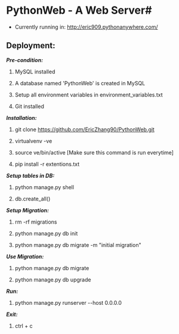 # PythonWeb  - A Web Server#

* Currently running in: http://eric909.pythonanywhere.com/

## Deployment: ##

*__Pre-condition:__*

 1. MySQL installed

 2. A database named 'PythonWeb' is created in MySQL

 3. Setup all environment variables in environment_variables.txt

 4. Git installed


*__Installation:__*

  1. git clone https://github.com/EricZhang90/PythonWeb.git

  2. virtualvenv -ve

  3. source ve/bin/active    [Make sure this command is run everytime]

  4. pip install -r extentions.txt


*__Setup tables in DB:__*

1. python manage.py shell

2. db.create_all()


*__Setup Migration:__*

1. rm -rf migrations

2. python manage.py db init

3. python manage.py db migrate -m "initial migration"


*__Use Migration:__*

1. python manage.py db migrate

2. python manage.py db upgrade


*__Run:__*

1. python manage.py runserver --host 0.0.0.0


*__Exit:__*

1. ctrl + c
